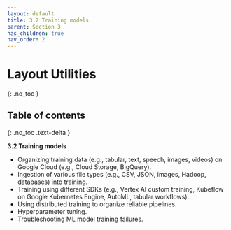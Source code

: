 ```yaml
---
layout: default
title: 3.2 Training models
parent: Section 3
has_children: true
nav_order: 2
---
```


# Layout Utilities
{: .no_toc }

## Table of contents
{: .no_toc .text-delta }

**3.2 Training models**

* Organizing training data (e.g., tabular, text, speech, images, videos) on Google Cloud (e.g., Cloud Storage, BigQuery).
* Ingestion of various file types (e.g., CSV, JSON, images, Hadoop, databases) into training.
* Training using different SDKs (e.g., Vertex AI custom training, Kubeflow on Google Kubernetes Engine, AutoML, tabular workflows).
* Using distributed training to organize reliable pipelines.
* Hyperparameter tuning.
* Troubleshooting ML model training failures.

